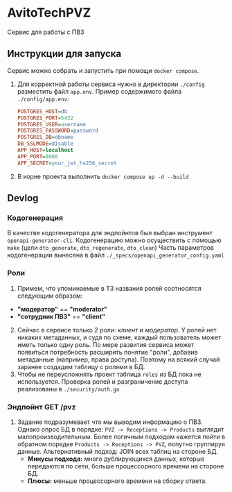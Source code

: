 # AvitoTechPVZ
Сервис для работы с ПВЗ

## Инструкции для запуска
Сервис можно собрать и запустить при помощи `docker compose`.
1. Для корректной работы сервиса нужно в директории `./config` разместить файл `app.env`.
Пример содержимого файла `./config/app.env`:
    ```ini
    POSTGRES_HOST=db
    POSTGRES_PORT=5432
    POSTGRES_USER=username
    POSTGRES_PASSWORD=password
    POSTGRES_DB=dbname
    DB_SSLMODE=disable
    APP_HOST=localhost
    APP_PORT=8080
    APP_SECRET=your_jwt_hs256_secret
    ``` 
2. В корне проекта выполнить `docker compose up -d --build`


## Devlog

### Кодогенерация
В качестве кодогенератора для эндпойнтов был выбран инструмент `openapi-generator-cli`.
Кодогенерацию можно осуществить с помощью `make` (цели `dto_generate`, `dto_regenerate`, `dto_clean`)
Часть параметров кодогенерации вынесена в файл `./_specs/openapi_generator_config.yaml`

### Роли
1. Примем, что упоминаемые в ТЗ названия ролей соотносятся следующим образом:
- **"модератор"** == **"moderator"**
- **"сотрудник ПВЗ"** == **"client"**
2. Сейчас в сервисе только 2 роли: *клиент* и *модератор*. У ролей нет никаких метаданных, и судя по схеме, каждый пользователь может иметь только одну роль. По мере развития сервиса может появиться потребность расширить понятие "роли", добавив метаданные (например, права доступа). Поэтому на всякий случай заранее создадим таблицу с ролями в БД.
3. Чтобы не переусложнять проект таблица `roles` из БД пока не используется. Проверка ролей и разграничение доступа реализованы в `./security/auth.go`

### Эндпойнт GET /pvz
1. Задание подразумевает что мы выводим информацию о ПВЗ. Однако опрос БД в порядке: `PVZ -> Receptions -> Products` выглядит малопроизводительным. Более логичным подходом кажется пойти в обратном порядке `Products -> Receptions -> PVZ`, попутно группируя данные. Альтернативный  подход: JOIN всех таблиц на стороне БД. 
    - **Минусы подхода:** много дублирующихся данных, которые передаются по сети, больше процессорного времени на стороне БД. 
    - **Плюсы:** меньше процессорного времени на сборку ответа.
